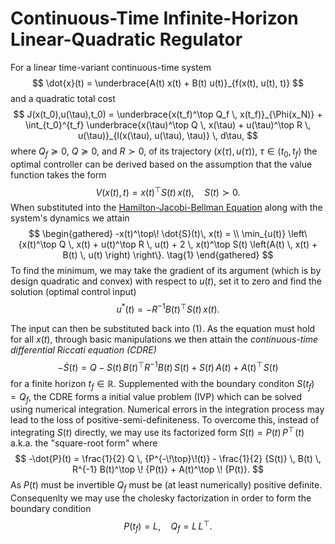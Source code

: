 # Continuous-Time Infinite-Horizon Linear-Quadratic Regulator

For a linear time-variant continuous-time system
$$
\dot{x}(t) = \underbrace{A(t) x(t) + B(t) u(t)}_{f(x(t), u(t), t)}
$$
and a quadratic total cost
$$
J(x(t_0),u(\tau),t_0) = \underbrace{x(t_f)^\top Q_f \, x(t_f)}_{\Phi(x_N)} + \int_{t_0}^{t_f} \underbrace{x(\tau)^\top Q \, x(\tau) + u(\tau)^\top R \, u(\tau)}_{l(x(\tau), u(\tau), \tau)} \, d\tau,
$$
where $Q_f \succeq 0$, $Q \succeq 0$, and $R \succ 0$, of its trajectory $(x(\tau), u(\tau))$, $\tau \in \langle t_0,t_f\rangle$ the optimal controller can be derived based on the assumption that the value function takes the form
$$
V(x(t),t) = x(t)^\top S(t) \, x(t), \quad S(t) \succ 0.
$$
When substituted into the [Hamilton-Jacobi-Bellman Equation](HJB.md) along with the system's dynamics we attain
$$
\begin{gathered}
-x(t)^\top\! \dot{S}(t)\, x(t) = \\
\min_{u(t)} \left\{x(t)^\top Q \, x(t) + u(t)^\top R \, u(t) + 2 \, x(t)^\top S(t) \left(A(t) \, x(t) + B(t) \, u(t) \right) \right\}. \tag{1}
\end{gathered}
$$
To find the minimum, we may take the gradient of its argument (which is by design quadratic and convex) with respect to $u(t)$, set it to zero and find the solution (optimal control input)
$$
u^*(t) = -R^{-1} B(t)^\top S(t) \, x(t) .
$$

The input can then be substituted back into (1). As the equation must hold for all $x(t)$, through basic manipulations we then attain the *continuous-time differential Riccati equation (CDRE)*
$$
-\dot{S}(t) = Q - S(t) \, B(t)^\top R^{-1} B(t) \, S(t) + S(t) \, A(t) + A(t)^\top \! S(t) 
$$
for a finite horizon $t_f \in \mathbb{R}$. Supplemented with the boundary conditon $S(t_f) = Q_f$, the CDRE forms a initial value problem (IVP) which can be solved using numerical integration. Numerical errors in the integration process may lead to the loss of positive-semi-definiteness. To overcome this, instead of integrating $S(t)$ directly, we may use its factorized form $S(t) = P(t) \, P^\top\!(t)$ a.k.a. the "square-root form" where
$$
-\dot{P}(t) = \frac{1}{2} Q \, {P^{-\!\top}\!(t)} - \frac{1}{2} {S(t)} \, B(t) \, R^{-1} B(t)^\top \! {P(t)} + A(t)^\top \! {P(t)}.
$$
As $P(t)$ must be invertible $Q_f$ must be (at least numerically) positive definite. Consequenlty we may use the cholesky factorization in order to form the boundary condition
$$
P(t_f) = L, \quad Q_f = L \, L^\top.
$$
